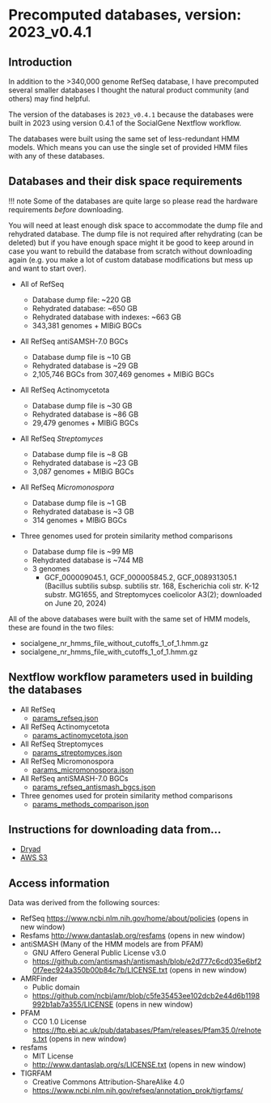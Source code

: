 # Precomputed databases, version: 2023_v0.4.1

## Introduction

In addition to the >340,000 genome RefSeq database, I have precomputed several smaller databases I thought the natural product community (and others) may find helpful.

The version of the databases is `2023_v0.4.1` because the databases were built in 2023 using version 0.4.1 of the SocialGene Nextflow workflow.

The databases were built using the same set of less-redundant HMM models. Which means you can use the single set of provided HMM files with any of these databases.


## Databases and their disk space requirements

!!! note
    Some of the databases are quite large so please read the hardware requirements *before* downloading.

You will need at least enough disk space to accommodate the dump file and rehydrated database. The dump file is not required after rehydrating (can be deleted) but if you have enough space might it be good to keep around in case you want to rebuild the database from scratch without downloading again (e.g. you make a lot of custom database modifications but mess up and want to start over).

- All of RefSeq
    - Database dump file: ~220 GB
    - Rehydrated database: ~650 GB
    - Rehydrated database with indexes: ~663 GB
    - 343,381 genomes + MIBiG BGCs

- All RefSeq antiSAMSH-7.0 BGCs
    - Database dump file is ~10 GB
    - Rehydrated database is ~29 GB
    - 2,105,746 BGCs from 307,469 genomes + MIBiG BGCs 

- All RefSeq Actinomycetota
    - Database dump file is ~30 GB
    - Rehydrated database is ~86 GB
    - 29,479 genomes + MIBiG BGCs

- All RefSeq *Streptomyces*
    - Database dump file is ~8 GB
    - Rehydrated database is ~23 GB
    - 3,087 genomes + MIBiG BGCs

- All RefSeq *Micromonospora*
    - Database dump file is ~1 GB
    - Rehydrated database is ~3 GB
    - 314 genomes + MIBiG BGCs

- Three genomes used for protein similarity method comparisons
    - Database dump file is ~99 MB
    - Rehydrated database is ~744 MB
    - 3 genomes
        - GCF_000009045.1, GCF_000005845.2, GCF_008931305.1 (Bacillus subtilis subsp. subtilis str. 168, Escherichia coli str. K-12 substr. MG1655, and Streptomyces coelicolor A3(2); downloaded on June 20, 2024)
    



All of the above databases were built with the same set of HMM models, these are found in the two files:

- socialgene_nr_hmms_file_without_cutoffs_1_of_1.hmm.gz
- socialgene_nr_hmms_file_with_cutoffs_1_of_1.hmm.gz


## Nextflow workflow parameters used in building the databases


- All RefSeq 
    - [params_refseq.json](../parameters/params_refseq.json)
- All RefSeq Actinomycetota
    - [params_actinomycetota.json](../parameters/params_actinomycetota.json)
- All RefSeq Streptomyces
    - [params_streptomyces.json](../parameters/params_streptomyces.json)
- All RefSeq Micromonospora
    - [params_micromonospora.json](../parameters/params_micromonospora.json)
- All RefSeq antiSMASH-7.0 BGCs
    - [params_refseq_antismash_bgcs.json](../parameters/params_refseq_antismash_bgcs.json)
- Three genomes used for protein similarity method comparisons
    - [params_methods_comparison.json](../parameters/params_methods_comparison.json)



## Instructions for downloading data from...

- [Dryad](./dryad/dryad.md)
- [AWS S3](./aws/aws.md)


## Access information

Data was derived from the following sources:

- RefSeq https://www.ncbi.nlm.nih.gov/home/about/policies (opens in new window)
- Resfams http://www.dantaslab.org/resfams (opens in new window)
- antiSMASH (Many of the HMM models are from PFAM)
  - GNU Affero General Public License v3.0
  - https://github.com/antismash/antismash/blob/e2d777c6cd035e6bf20f7eec924a350b00b84c7b/LICENSE.txt (opens in new window)
- AMRFinder
  - Public domain
  - https://github.com/ncbi/amr/blob/c5fe35453ee102dcb2e44d6b1198992b1ab7a355/LICENSE (opens in new window)
- PFAM
  - CC0 1.0 License
  - https://ftp.ebi.ac.uk/pub/databases/Pfam/releases/Pfam35.0/relnotes.txt (opens in new window)
- resfams
  - MIT License
  - http://www.dantaslab.org/s/LICENSE.txt (opens in new window)
- TIGRFAM
  - Creative Commons Attribution-ShareAlike 4.0
  - https://www.ncbi.nlm.nih.gov/refseq/annotation_prok/tigrfams/



